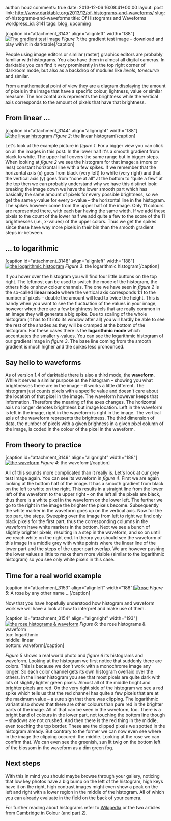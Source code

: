author: houz
comments: true
date: 2013-12-06 16:08:41+00:00
layout: post
link: http://www.darktable.org/2013/12/of-histograms-and-waveforms/
slug: of-histograms-and-waveforms
title: Of Histograms and Waveforms
wordpress_id: 3141
tags: blog, upcoming

[caption id="attachment_3143" align="alignleft" width="188"][![The gradient test image](http://www.darktable.org/wp-content/uploads/2013/12/grey-188x117.png)](https://www.darktable.org/wp-content/uploads/2013/12/grey.png) _Figure 1_: the gradient test image – download and play with it in darktable[/caption]

People using image editors or similar (raster) graphics editors are probably familiar with histograms. You also have them in almost all digital cameras. In darktable you can find it very prominently in the top right corner of darkroom mode, but also as a backdrop of modules like _levels_, _tonecurve_ and similar.

From a mathematical point of view they are a diagram displaying the amount of pixels in the image that have a specific colour, lightness, value or similar measure. The horizontal axis represents the brightness while the vertical axis corresponds to the amount of pixels that have that brightness.


## From linear …


[caption id="attachment_3144" align="alignright" width="188"][![the linear histogram](http://www.darktable.org/wp-content/uploads/2013/12/linear-188x109.jpg)](https://www.darktable.org/wp-content/uploads/2013/12/linear.jpg) _Figure 2_: the linear histogram[/caption]

Let's look at the example picture in _figure 1_. For a bigger view you can click on all the images in this post. In the lower half it's a smooth gradient from black to white. The upper half covers the same range but in bigger steps. When looking at _figure 2_ we see the histogram for that image: a (more or less) constant horizontal line with a few spikes. If we remember that the horizontal axis (x) goes from black (very left) to white (very right) and that the vertical axis (y) goes from “none at all” at the bottom to “quite a few” at the top then we can probably understand why we have this distinct look: breaking the image down we have the lower smooth part which has basically the same amount of pixels for every possible brightness, so we get the same y-value for every x-value – the horizontal line in the histogram. The spikes however come from the upper half of the image. Only 11 colours are represented there, with each bar having the same width. If we add these pixels to the count of the lower half we add quite a few to the score of the 11 brightnesses (i.e., x-values) of the upper colors. Thus we get the spikes since these have way more pixels in their bin than the smooth gradient steps in-between.


## … to logarithmic


[caption id="attachment_3148" align="alignleft" width="188"][![the logarithmic histogram](http://www.darktable.org/wp-content/uploads/2013/12/logarithmic-188x109.jpg)](https://www.darktable.org/wp-content/uploads/2013/12/logarithmic.jpg) _Figure 3_: the logarithmic histogram[/caption]

If you hover over the histogram you will find four little buttons on the top right. The leftmost can be used to switch the mode of the histogram, the others hide or show colour channels. The one we have seen in _figure 2_ is the so-called **linear mode** where the vertical axis corresponds 1:1 to the number of pixels – double the amount will lead to twice the height. This is handy when you want to see the fluctuation of the values in your image, however when there are a few brightness levels that are really common in an image they will generate a big spike. Due to scaling of the whole histogram (it has to fit into its window after all) you will hardly be able to see the rest of the shades as they will be cramped at the bottom of the histogram. For these cases there is the **logarithmic mode** which accentuates the smaller y-values. You can see the logarithmic histogram of our gradient image in _figure 3_. The base line coming from the smooth gradient is much higher and the spikes less pronounced.


## Say hello to waveforms


As of version 1.4 of darktable there is also a third mode, the **waveform**. While it serves a similar purpose as the histogram – showing you what brightnesses there are in the image – it works a little different. The histogram just counts pixels with a specific value and doesn't care about the location of that pixel in the image. The waveform however keeps that information. Therefore the meaning of the axes changes. The horizontal axis no longer denotes brightness but image location. Left in the waveform is left in the image, right in the waveform is right in the image. The vertical axis of the waveform represents the brightness. The third dimension of data, the number of pixels with a given brighness in a given pixel column of the image, is coded in the colour of the pixel in the waveform.


## From theory to practice


[caption id="attachment_3149" align="alignright" width="188"][![the waveform](http://www.darktable.org/wp-content/uploads/2013/12/waveform-188x109.jpg)](https://www.darktable.org/wp-content/uploads/2013/12/waveform.jpg) _Figure 4_: the waveform[/caption]

All of this sounds more complicated than it really is. Let's look at our grey test image again. You can see its waveform in _figure 4_. First we are again looking at the bottom half of the image. It has a smooth gradient from black on the left to white on the right. This results in a straight line from the lower left of the waveform to the upper right – on the left all the pixels are black, thus there is a white pixel in the waveform on the lower left. The further we go to the right in the image the brighter the pixels become. Subsequently the white marker in the waveform goes up on the vertical axis. Now for the top part, the steps. Sweeping over the image from left to right we find only black pixels for the first part, thus the corresponding columns in the waveform have white markers in the bottom. Next we see a bunch of slightly brighter pixels, resulting in a step in the waveform, and so on until we reach white on the right end. In theory you should see the waveform of this image in a middle grey with white points where the linear line of the lower part and the steps of the upper part overlap. We are however pushing the lower values a little to make them more visible (similar to the logarithmic histogram) so you see only white pixels in this case.


## Time for a real world example


[caption id="attachment_3153" align="alignleft" width="188"][![rose](http://www.darktable.org/wp-content/uploads/2013/12/rose-188x125.jpg)](https://www.darktable.org/wp-content/uploads/2013/12/rose.jpg) _Figure 5_: A rose by any other name …[/caption]

Now that you have hopefully understood how histogram and waveform work we will have a look at how to interpret and make use of them.

[caption id="attachment_3154" align="alignright" width="193"][![the rose histograms & waveform](http://www.darktable.org/wp-content/uploads/2013/12/rose_histograms.jpg)](https://www.darktable.org/wp-content/uploads/2013/12/rose_histograms.jpg) _Figure 6_: the rose histograms & waveform  
top: logarithmic  
middle: linear  
bottom: waveform[/caption]

_Figure 5_ shows a real world photo and _figure 6_ its histograms and waveform. Looking at the histogram we first notice that suddenly there are colors. This is because we don't work with a monochrome image any longer. So each color channel gets its own histogram overlaid over the others. In the linear histogram you see that most pixels are quite dark with lots of slightly lighter green pixels. Almost all of the middle bright and brighter pixels are red. On the very right side of the histogram we see a red spike which tells us that the red channel has quite a few pixels that are at the maximum value – a sure sign that there was clipping. The logarithmic variant also shows that there are other colours than pure red in the brighter parts of the image. All of that can be seen in the waveform, too. There is a bright band of colours in the lower part, not touching the bottom line though – shadows are not crushed. And then there is the red thing in the middle, even touching the top border. These are the clipped pixels we spotted in the histogram already. But contrary to the former we can now even see where in the image the clipping occured: the middle. Looking at the rose we can confirm that. We can even see the greenish, sun lit twig on the bottom left of the blossom in the waveform as a dim green fog.


## Next steps


With this in mind you should maybe browse through your gallery, noticing that low key photos have a big bump on the left of the histogram, high keys have it on the right, high contrast images might even show a peak on the left and right with a lower region in the middle of the histogram. All of which you can already evaluate in the field on the back of your camera.

For further reading about histograms refer to [Wikipedia](http://en.wikipedia.org/wiki/Image_histogram) or the two articles from [Cambridge in Colour](http://www.cambridgeincolour.com/tutorials/histograms1.htm) (and [part 2](http://www.cambridgeincolour.com/tutorials/histograms2.htm)).
